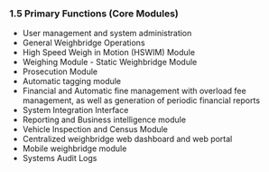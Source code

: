 ### 1.5 Primary Functions (Core Modules)
- User management and system administration 
- General Weighbridge Operations
- High Speed Weigh in Motion (HSWIM) Module
- Weighing Module - Static Weighbridge Module
- Prosecution Module
- Automatic tagging module
- Financial and Automatic fine management with overload fee management, as well as generation of periodic financial reports
- System Integration Interface
- Reporting and Business intelligence module
- Vehicle Inspection and Census Module
- Centralized weighbridge web dashboard and web portal
- Mobile weighbridge module
- Systems Audit Logs